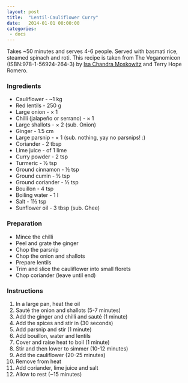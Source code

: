 ```yaml
---
layout: post
title:  "Lentil-Cauliflower Curry"
date:   2014-01-01 00:00:00
categories:
 - docs
---
```


Takes ~50 minutes and serves 4-6 people. Served with basmati rice, steamed
spinach and roti. This recipe is taken from The Veganomicon
(ISBN:978-1-56924-264-3) by [Isa Chandra Moskowitz](http://en.wikipedia.org/wiki/Isa_Chandra_Moskowitz) and Terry Hope
Romero.

### Ingredients

* Cauliflower - ~1&nbsp;kg
* Red lentils - 250&nbsp;g
* Large onion - × 1
* Chilli (jalapeňo or serrano) - × 1
* Large shallots - × 2 (sub. Onion)
* Ginger - 1.5&nbsp;cm
* Large parsnip - × 1 (sub. nothing, yay no parsnips! :)
* Coriander - 2&nbsp;tbsp
* Lime juice - of 1 lime
* Curry powder - 2&nbsp;tsp
* Turmeric - ½&nbsp;tsp
* Ground cinnamon - ½&nbsp;tsp
* Ground cumin - ½&nbsp;tsp
* Ground coriander - ½&nbsp;tsp
* Bouillon - 4&nbsp;tsp
* Boiling water - 1&nbsp;l
* Salt - 1½&nbsp;tsp
* Sunflower oil - 3&nbsp;tbsp (sub. Ghee)

### Preparation

* Mince the chilli
* Peel and grate the ginger
* Chop the parsnip
* Chop the onion and shallots
* Prepare lentils
* Trim and slice the cauliflower into small florets
* Chop coriander (leave until end)

### Instructions

1. In a large pan, heat the oil
2. Sauté the onion and shallots (5-7 minutes)
3. Add the ginger and chilli and sauté (1 minute)
4. Add the spices and stir in (30 seconds)
5. Add parsnip and stir (1 minute)
6. Add bouillon, water and lentils
7. Cover and raise heat to boil (1 minute)
8. Stir and then lower to simmer (10-12 minutes)
9. Add the cauliflower (20-25 minutes)
10. Remove from heat
11. Add coriander, lime juice and salt
12. Allow to rest (~15 minutes)

